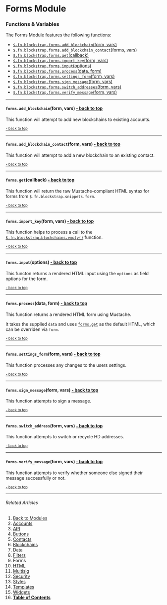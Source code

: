 Forms Module <a name="docs_home"></a>
=====================================

### Functions & Variables

The Forms Module features the following functions:

* [`$.fn.blockstrap.forms.add_blockchain`(form, vars)](#forms_add_blockchain)
* [`$.fn.blockstrap.forms.add_blockchain_contact`(forms, vars)](#forms_add_blockchain_contact)
* [`$.fn.blockstrap.forms.get`(callback)](#forms_get)
* [`$.fn.blockstrap.forms.import_key`(form, vars)](#forms_importkey)
* [`$.fn.blockstrap.forms.input`(options)](#forms_input)
* [`$.fn.blockstrap.forms.process`(data, form)](#forms_process)
* [`$.fn.blockstrap.forms.settings_form`(form, vars)](#forms_settings)
* [`$.fn.blockstrap.forms.sign_message`(form, vars)](#forms_sign)
* [`$.fn.blockstrap.forms.switch_addresses`(form, vars)](#forms_switch)
* [`$.fn.blockstrap.forms.verify_message`(form, vars)](#forms_verify)

--------------------------------------------------------------------------------

#### `forms.add_blockchain`(form, vars) <a name="forms_add_blockchain" class="pull-right" href="#docs_home"><i class="glyphicon glyphicon-upload"></i>- back to top</a>

This function will attempt to add new blockchains to existing accounts.

<a href="#docs_home"><small>- back to top</small></a>

--------------------------------------------------------------------------------

#### `forms.add_blockchain_contact`(form, vars) <a name="forms_add_blockchain_contact" class="pull-right" href="#docs_home"><i class="glyphicon glyphicon-upload"></i>- back to top</a>

This function will attempt to add a new blockchain to an existing contact.

<a href="#docs_home"><small>- back to top</small></a>

--------------------------------------------------------------------------------

#### `forms.get`(callback) <a name="forms_get" class="pull-right" href="#docs_home"><i class="glyphicon glyphicon-upload"></i>- back to top</a>

This function will return the raw Mustache-compliant HTML syntax for forms from `$.fn.blockstrap.snippets.form`.

<a href="#docs_home"><small>- back to top</small></a>

--------------------------------------------------------------------------------

#### `forms.import_key`(form, vars) <a name="forms_settings" class="pull-right" href="#docs_home"><i class="glyphicon glyphicon-upload"></i>- back to top</a>

This function helps to process a call to the [`$.fn.blockstrap.blockchains.empty()`](../blockchains#blockchains_empty) function.

<a href="#docs_home"><small>- back to top</small></a>

--------------------------------------------------------------------------------

#### `forms.input`(options) <a name="forms_input" class="pull-right" href="#docs_home"><i class="glyphicon glyphicon-upload"></i>- back to top</a>

This functon returns a rendered HTML input using the `options` as field options for the form.

<a href="#docs_home"><small>- back to top</small></a>

--------------------------------------------------------------------------------

#### `forms.process`(data, form) <a name="forms_process" class="pull-right" href="#docs_home"><i class="glyphicon glyphicon-upload"></i>- back to top</a>

This function returns a rendered HTML form using Mustache.

It takes the supplied `data` and uses [`forms.get`](#forms_get) as the default HTML, which can be overriden via `form`.

<a href="#docs_home"><small>- back to top</small></a>

--------------------------------------------------------------------------------

#### `forms.settings_form`(form, vars) <a name="forms_settings" class="pull-right" href="#docs_home"><i class="glyphicon glyphicon-upload"></i>- back to top</a>

This function processes any changes to the users settings.

<a href="#docs_home"><small>- back to top</small></a>

--------------------------------------------------------------------------------

#### `forms.sign_message`(form, vars) <a name="forms_sign" class="pull-right" href="#docs_home"><i class="glyphicon glyphicon-upload"></i>- back to top</a>

This function attempts to sign a message.

<a href="#docs_home"><small>- back to top</small></a>

--------------------------------------------------------------------------------

#### `forms.switch_address`(form, vars) <a name="forms_switch_address" class="pull-right" href="#docs_home"><i class="glyphicon glyphicon-upload"></i>- back to top</a>

This function attempts to switch or recycle HD addresses.

<a href="#docs_home"><small>- back to top</small></a>

--------------------------------------------------------------------------------

#### `forms.verify_message`(form, vars) <a name="forms_verify" class="pull-right" href="#docs_home"><i class="glyphicon glyphicon-upload"></i>- back to top</a>

This function attempts to verify whether someone else signed their message successfully or not.

<a href="#docs_home"><small>- back to top</small></a>

---

###### Related Articles

01. [Back to Modules](../../modules/)
02. [Accounts](../accounts/)
03. [API](../api/)
04. [Buttons](../buttons/)
05. [Contacts](../contacts/)
06. [Blockchains](../blockchains/)
07. [Data](../data/)
08. [Filters](../filters/)
09. Forms
10. [HTML](../html/)
11. [Multisig](../multisig/)
12. [Security](../security/)
13. [Styles](../styles/)
14. [Templates](../templates/)
15. [Widgets](../widgets/)
16. [__Table of Contents__](../../../)